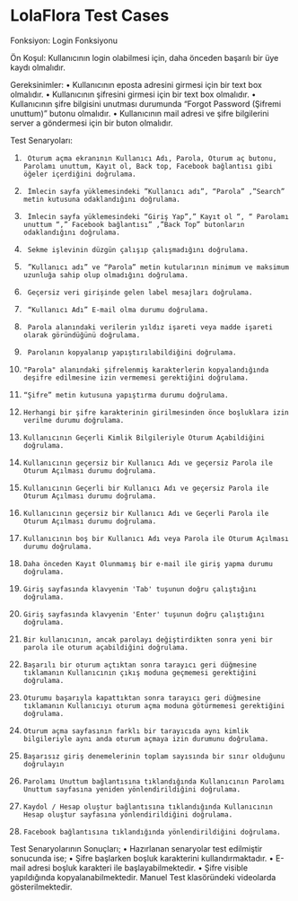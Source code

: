 # LolaFlora Test Cases

Fonksiyon: Login Fonksiyonu

Ön Koşul:
Kullanıcının login olabilmesi için, daha önceden başarılı bir üye kaydı olmalıdır.

Gereksinimler:
•	Kullanıcının eposta adresini girmesi için bir text box olmalıdır.
•	Kullanıcının şifresini girmesi için bir text box olmalıdır.
•	Kullanıcının şifre bilgisini unutması durumunda “Forgot Password (Şifremi unuttum)” butonu olmalıdır.
•	Kullanıcının mail adresi ve şifre bilgilerini server a göndermesi için bir buton olmalıdır.

Test Senaryoları:
1.		Oturum açma ekranının Kullanıcı Adı, Parola, Oturum aç butonu, Parolamı unuttum, Kayıt ol, Back top, Facebook bağlantısı gibi öğeler içerdiğini doğrulama.
2.		İmlecin sayfa yüklemesindeki ”Kullanıcı adı”, “Parola” ,”Search” metin kutusuna odaklandığını doğrulama.
3.		İmlecin sayfa yüklemesindeki “Giriş Yap”,” Kayıt ol “, “ Parolamı unuttum “,” Facebook bağlantısı” ,”Back Top” butonların odaklandığını doğrulama.
4.		Sekme işlevinin düzgün çalışıp çalışmadığını doğrulama.
5.		”Kullanıcı adı” ve “Parola” metin kutularının minimum ve maksimum uzunluğa sahip olup olmadığını doğrulama.
6.		Geçersiz veri girişinde gelen label mesajları doğrulama.
7.		“Kullanıcı Adı” E-mail olma durumu doğrulama.
8.		Parola alanındaki verilerin yıldız işareti veya madde işareti olarak göründüğünü doğrulama.
9.		Parolanın kopyalanıp yapıştırılabildiğini doğrulama. 
10.		"Parola" alanındaki şifrelenmiş karakterlerin kopyalandığında deşifre edilmesine izin vermemesi gerektiğini doğrulama.
11.		“Şifre” metin kutusuna yapıştırma durumu doğrulama.
12.		Herhangi bir şifre karakterinin girilmesinden önce boşluklara izin verilme durumu doğrulama.
13.		Kullanıcının Geçerli Kimlik Bilgileriyle Oturum Açabildiğini doğrulama.
14.		Kullanıcının geçersiz bir Kullanıcı Adı ve geçersiz Parola ile Oturum Açılması durumu doğrulama.
15.		Kullanıcının Geçerli bir Kullanıcı Adı ve geçersiz Parola ile Oturum Açılması durumu doğrulama.
16.		Kullanıcının geçersiz bir Kullanıcı Adı ve Geçerli Parola ile Oturum Açılması durumu doğrulama.
17.		Kullanıcının boş bir Kullanıcı Adı veya Parola ile Oturum Açılması durumu doğrulama.
18.		Daha önceden Kayıt Olunmamış bir e-mail ile giriş yapma durumu doğrulama.
19.		Giriş sayfasında klavyenin 'Tab' tuşunun doğru çalıştığını doğrulama.
20.		Giriş sayfasında klavyenin 'Enter' tuşunun doğru çalıştığını doğrulama.
21.		Bir kullanıcının, ancak parolayı değiştirdikten sonra yeni bir parola ile oturum açabildiğini doğrulama.
22.		Başarılı bir oturum açtıktan sonra tarayıcı geri düğmesine tıklamanın Kullanıcının çıkış moduna geçmemesi gerektiğini doğrulama.
23.		Oturumu başarıyla kapattıktan sonra tarayıcı geri düğmesine tıklamanın Kullanıcıyı oturum açma moduna götürmemesi gerektiğini doğrulama.
24.		Oturum açma sayfasının farklı bir tarayıcıda aynı kimlik bilgileriyle aynı anda oturum açmaya izin durumunu doğrulama.
25.		Başarısız giriş denemelerinin toplam sayısında bir sınır olduğunu doğrulayın
26.		Parolamı Unuttum bağlantısına tıklandığında Kullanıcının Parolamı Unuttum sayfasına yeniden yönlendirildiğini doğrulama.
27.		Kaydol / Hesap oluştur bağlantısına tıklandığında Kullanıcının Hesap oluştur sayfasına yönlendirildiğini doğrulama.
28.		Facebook bağlantısına tıklandığında yönlendirildiğini doğrulama.

Test Senaryolarının Sonuçları; 
•	Hazırlanan senaryolar test edilmiştir sonucunda ise;
•	Şifre başlarken boşluk karakterini kullandırmaktadır. 
•	E-mail adresi boşluk karakteri ile başlayabilmektedir.
•	Şifre visible yapıldığında kopyalanabilmektedir. Manuel Test klasöründeki videolarda gösterilmektedir. 

